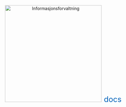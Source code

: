 <div style="text-align: center; margin:2em 0;">
  <img
   src="/images/fdk-logo@2x.png" style="width:320px; display:inline; margin:0; cursor:default;" alt="Informasjonsforvaltning" title="Informasjonsforvaltning docs" onclick="return false;">&nbsp;
   </img>
  <span style="color: #0062BA; font-size: 1.8em;">docs</span>
</div>
